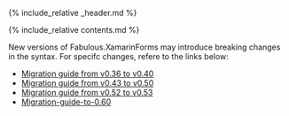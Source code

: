 {% include_relative _header.md %}

{% include_relative contents.md %}

New versions of Fabulous.XamarinForms may introduce breaking changes in the syntax. For specifc changes, refere to the links below:

* [Migration guide from v0.36 to v0.40](migration-guide-to-0.40.html)
* [Migration guide from v0.43 to v0.50](migration-guide-to-0.50.html)
* [Migration guide from v0.52 to v0.53](migration-guide-to-0.53.html)
* [Migration-guide-to-0.60](migration-guide-to-0.60)